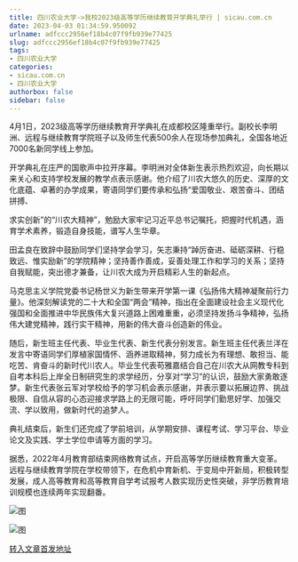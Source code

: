 ```yaml
---
title: 四川农业大学->我校2023级高等学历继续教育开学典礼举行 | sicau.com.cn
date: 2023-04-03 01:34:59.950092
urlname: adfccc2956ef18b4c07f9fb939e77425
slug: adfccc2956ef18b4c07f9fb939e77425
tags: 
- 四川农业大学
categories:
- sicau.com.cn
- 四川农业大学
authorbox: false
sidebar: false
---
```

4月1日，2023级高等学历继续教育开学典礼在成都校区隆重举行。副校长李明洲、远程与继续教育学院班子以及师生代表500余人在现场参加典礼，全国各地近7000名新同学线上参加。

开学典礼在庄严的国歌声中拉开序幕。李明洲对全体新生表示热烈欢迎，向长期以来关心和支持学校发展的教学点表示感谢。他介绍了川农大悠久的历史、深厚的文化底蕴、卓著的办学成果，寄语同学们要传承和弘扬“爱国敬业、艰苦奋斗、团结拼搏、
<!--more-->
求实创新”的“川农大精神”，勉励大家牢记习近平总书记嘱托，把握时代机遇，涵育学术素养，锻造自身技能，谱写人生华章。

田孟良在致辞中鼓励同学们坚持学会学习，矢志秉持“踔厉奋进、砥砺深耕、行稳致远、惟实励新”的学院精神；坚持善作善成，妥善处理工作和学习的关系；坚持自我赋能，突出德才兼备，让川农大成为开启精彩人生的新起点。

马克思主义学院党委书记杨世义为新生带来开学第一课《弘扬伟大精神凝聚前行力量》。他深刻解读党的二十大和全国“两会”精神，指出在全面建设社会主义现代化强国和全面推进中华民族伟大复兴道路上困难重重，必须坚持发扬斗争精神，弘扬伟大建党精神，践行实干精神，用新的伟大奋斗创造新的伟业。

随后，新生班主任代表、毕业生代表、新生代表分别发言。新生班主任代表兰洋在发言中寄语同学们厚植家国情怀、涵养进取精神，努力成长为有理想、敢担当、能吃苦、肯奋斗的新时代川农人。毕业生代表苟雅嘉结合自己在川农大从网教专科到自考本科后上岸全日制研究生的求学经历，分享对“学习”的认识，鼓励大家勇敢逐梦。新生代表张云军对学校给予的学习机会表示感谢，并表示要以拓展边界、挑战极限、自信从容的心态迎接求学路上的无限可能，呼吁同学们勤思好学、加强交流、学以致用，做新时代的追梦人。

典礼结束后，新生们还完成了学前培训，从学期安排、课程考试、学习平台、毕业论文及实践、学士学位申请等方面的学习。

据悉，2022年4月教育部结束网络教育试点，开启高等学历继续教育重大变革。远程与继续教育学院在学校带领下，在危机中育新机、于变局中开新局，积极转型发展，成人高等教育和高等教育自学考试报考人数实现历史性突破，非学历教育培训规模也连续两年实现翻番。

![图](https://news.sicau.edu.cn/__local/4/E7/12/7DEEDCCFEB995F64C1530E9790B_EE26C3A4_1430D2.png)

![图](https://news.sicau.edu.cn/__local/2/55/E4/35442E5B372DBDB735D63D8FF9C_2B0BED05_210F16.png)

[转入文章首发地址](https://news.sicau.edu.cn/info/1078/71652.htm)